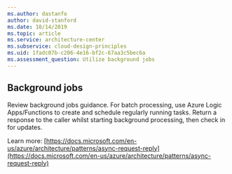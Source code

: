 ```yaml
---
ms.author: dastanfo
author: david-stanford
ms.date: 10/14/2019
ms.topic: article
ms.service: architecture-center
ms.subservice: cloud-design-principles
ms.uid: 1fadc07b-c206-4e16-bf2c-67aa3c5bec6a
ms.assessment_question: Utilize background jobs
---
```

## Background jobs

Review background jobs guidance. For batch processing, use Azure Logic Apps/Functions to create and schedule regularly running tasks. Return a response to the caller whilst starting background processing, then check in for updates.

Learn more: [https://docs.microsoft.com/en-us/azure/architecture/patterns/async-request-reply](https://docs.microsoft.com/en-us/azure/architecture/patterns/async-request-reply)